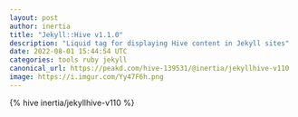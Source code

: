 ```yaml
---
layout: post
author: inertia
title: "Jekyll::Hive v1.1.0"
description: "Liquid tag for displaying Hive content in Jekyll sites"
date: 2022-08-01 15:44:54 UTC
categories: tools ruby jekyll
canonical_url: https://peakd.com/hive-139531/@inertia/jekyllhive-v110
image: https://i.imgur.com/Yy47F6h.png
---
```

{% hive inertia/jekyllhive-v110 %}
